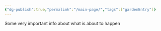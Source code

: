 ```yaml
---
{"dg-publish":true,"permalink":"/main-page/","tags":["gardenEntry"]}
---
```


Some very important info about what is about to happen